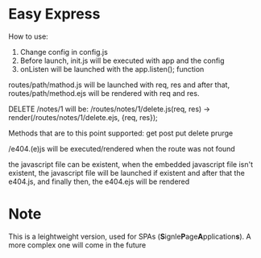 # Easy Express

How to use:

1. Change config in config.js
2. Before launch, init.js will be executed with app and the config
3. onListen will be launched with the app.listen(); function

routes/path/mathod.js will be launched with req, res and after that, routes/path/method.ejs will be rendered with req and res.

DELETE /notes/1 will be:
/routes/notes/1/delete.js(req, res) -> render(/routes/notes/1/delete.ejs, {req, res});

Methods that are to this point supported:
get
post
put
delete
prurge

/e404.(e)js will be executed/rendered when the route was not found

the javascript file can be existent, when the embedded javascript file isn't existent, the javascript file will be launched if existent and after that the e404.js, and finally then, the e404.ejs will be rendered

# Note
This is a leightweight version, used for SPAs (**S**ignle**P**age**A**pplication**s**). A more complex one will come in the future